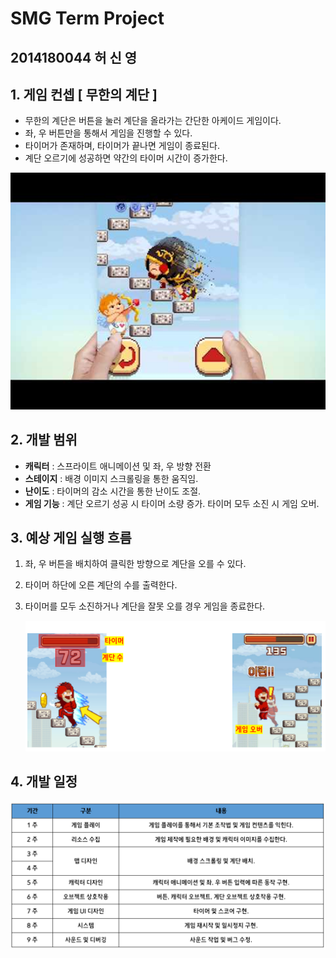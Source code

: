 # SMG Term Project

## 2014180044 허 신 영



## 1. 게임 컨셉 [ 무한의 계단 ]

- 무한의 계단은 버튼을 눌러 계단을 올라가는 간단한 아케이드 게임이다.
- 좌, 우 버튼만을 통해서 게임을 진행할 수 있다.
- 타이머가 존재하며, 타이머가 끝나면 게임이 종료된다.
- 계단 오르기에 성공하면 약간의 타이머 시간이 증가한다.

![image-20210331172758571](image-20210331172758571.png)



## 2. 개발 범위

- **캐릭터**	: 스프라이트 애니메이션 및 좌, 우 방향 전환
- **스테이지** : 배경 이미지 스크롤링을 통한 움직임.
- **난이도** : 타이머의 감소 시간을 통한 난이도 조절.
-  **게임 기능** : 계단 오르기 성공 시 타이머 소량 증가. 타이머 모두 소진 시 게임 오버.



## 3. 예상 게임 실행 흐름

1. 좌, 우 버튼을 배치하여 클릭한 방향으로 계단을 오를 수 있다.

2. 타이머 하단에 오른 계단의 수를 출력한다.

3. 타이머를 모두 소진하거나 계단을 잘못 오를 경우 게임을 종료한다.

   ![image-20210331173443840](image-20210331173443840.png)



## 4. 개발 일정

![image-20210331173507517](image-20210331173507517.png)